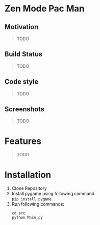# Zen Mode Pac Man


## Motivation
> TODO

## Build Status
> TODO

## Code style
> TODO

## Screenshots
> TODO

# Features
> TODO

# Installation
1. Clone Repository
2. Install pygame using following command: \
    ```pip install pygame```
3. Run following commands:
   ```
   cd src
   python Main.py
   ```

